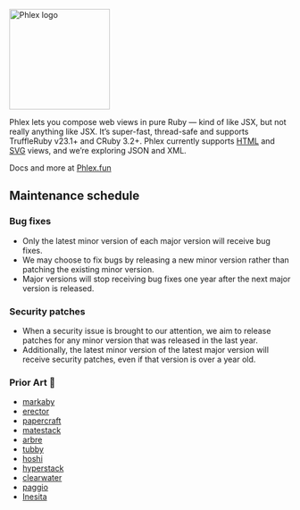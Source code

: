 <a href="https://www.phlex.fun/"><img alt="Phlex logo" src="https://www.phlex.fun/assets/logo.png" width="180" /></a>

Phlex lets you compose web views in pure Ruby — kind of like JSX, but not really anything like JSX. It’s super-fast, thread-safe and supports TruffleRuby v23.1+ and CRuby 3.2+. Phlex currently supports [HTML](https://rubydoc.info/gems/phlex/Phlex/HTML) and [SVG](https://rubydoc.info/gems/phlex/Phlex/SVG) views, and we’re exploring JSON and XML.

Docs and more at [Phlex.fun](https://www.phlex.fun/)

## Maintenance schedule

### Bug fixes
- Only the latest minor version of each major version will receive bug fixes.
- We may choose to fix bugs by releasing a new minor version rather than patching the existing minor version.
- Major versions will stop receiving bug fixes one year after the next major version is released.

### Security patches
- When a security issue is brought to our attention, we aim to release patches for any minor version that was released in the last year.
- Additionally, the latest minor version of the latest major version will receive security patches, even if that version is over a year old.

### Prior Art 🎨

- [markaby](https://github.com/markaby/markaby)
- [erector](https://github.com/erector/erector)
- [papercraft](https://github.com/digital-fabric/papercraft)
- [matestack](https://github.com/matestack/matestack-ui-core)
- [arbre](https://github.com/activeadmin/arbre)
- [tubby](https://github.com/judofyr/tubby)
- [hoshi](https://github.com/pete/hoshi)
- [hyperstack](https://github.com/hyperstack-org/hyperstack)
- [clearwater](https://github.com/clearwater-rb/clearwater)
- [paggio](https://github.com/opal/paggio)
- [Inesita](https://github.com/inesita-rb/inesita)
